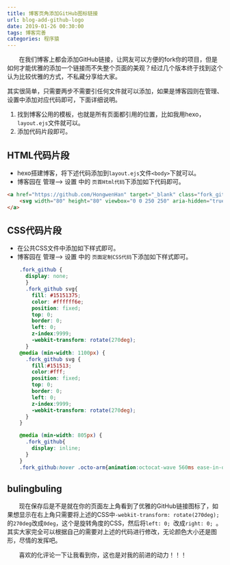 ```yaml
---
title: 博客页角添加GitHub图标链接
url: blog-add-github-logo
date: 2019-01-26 00:30:00
tags: 博客完善
categories: 程序猿
---
```


&#160; &#160; &#160; &#160;在我们博客上都会添加GitHub链接，让网友可以方便的fork你的项目，但是如何才能优雅的添加一个链接而不失整个页面的美观？经过几个版本终于找到这个认为比较优雅的方式，不私藏分享给大家。

其实很简单，只需要两步不需要引任何文件就可以添加，如果是博客园则在管理、设置中添加对应代码即可，下面详细说明。

1. 找到博客公用的模板，也就是所有页面都引用的位置，比如我用hexo，`layout.ejs`文件就可以。
2. 添加代码片段即可。

## HTML代码片段

- hexo搭建博客，将下述代码添加到`layout.ejs`文件`<body>`下就可以。
- 博客园在 管理--> 设置 中的 `页首Html代码`下添加如下代码即可。

``` html
<a href="https://github.com/HongwenHan" target="_blank" class="fork_github" aria-label="View source on GitHub">
    <svg width="80" height="80" viewbox="0 0 250 250" aria-hidden="true"><path d="M0,0 L115,115 L130,115 L142,142 L250,250 L250,0 Z"/><path d="M128.3,109.0 C113.8,99.7 119.0,89.6 119.0,89.6 C122.0,82.7 120.5,78.6 120.5,78.6 C119.2,72.0 123.4,76.3 123.4,76.3 C127.3,80.9 125.5,87.3 125.5,87.3 C122.9,97.6 130.6,101.9 134.4,103.2" fill="currentColor" style="transform-origin: 130px 106px;" class="octo-arm"/><path d="M115.0,115.0 C114.9,115.1 118.7,116.5 119.8,115.4 L133.7,101.6 C136.9,99.2 139.9,98.4 142.2,98.6 C133.8,88.0 127.5,74.4 143.8,58.0 C148.5,53.4 154.0,51.2 159.7,51.0 C160.3,49.4 163.2,43.6 171.4,40.1 C171.4,40.1 176.1,42.5 178.8,56.2 C183.1,58.6 187.2,61.8 190.9,65.4 C194.5,69.0 197.7,73.2 200.1,77.6 C213.8,80.2 216.3,84.9 216.3,84.9 C212.7,93.1 206.9,96.0 205.4,96.6 C205.1,102.4 203.0,107.8 198.3,112.5 C181.9,128.9 168.3,122.5 157.7,114.1 C157.9,116.9 156.7,120.9 152.7,124.9 L141.0,136.5 C139.8,137.7 141.6,141.9 141.8,141.8 Z" fill="currentColor" class="octo-body"/></svg>
</a>
```

## CSS代码片段

- 在公共CSS文件中添加如下样式即可。
- 博客园在 管理--> 设置 中的 `页面定制CSS代码`下添加如下样式即可。

``` css
    .fork_github {
      display: none;
      }
      .fork_github svg{
        fill: #15151375;
        color: #ffffff6e;
        position: fixed; 
        top: 0; 
        border: 0; 
        left: 0; 
        z-index:9999; 
        -webkit-transform: rotate(270deg);
      }
    @media (min-width: 1100px) {
      .fork_github svg {
        fill:#151513; 
        color:#fff; 
        position: fixed; 
        top: 0; 
        border: 0; 
        left: 0; 
        z-index:9999; 
        -webkit-transform: rotate(270deg);
      }
    }

    @media (min-width: 805px) {
      .fork_github{
        display: inline;
      }
    }
    .fork_github:hover .octo-arm{animation:octocat-wave 560ms ease-in-out}@keyframes octocat-wave{0%,100%{transform:rotate(0)}20%,60%{transform:rotate(-25deg)}40%,80%{transform:rotate(10deg)}}@media (max-width:500px){.github-corner:hover .octo-arm{animation:none}.github-corner .octo-arm{animation:octocat-wave 560ms ease-in-out}}
```

## bulingbuling

&#160; &#160; &#160; &#160;现在保存后是不是就在你的页面左上角看到了优雅的GitHub链接图标了，如果想显示在右上角只需要将上述的CSS中`-webkit-transform: rotate(270deg);`的`270deg`改成`0deg`，这个是旋转角度的CSS，然后将`left: 0; `改成`right: 0; `。其实大家完全可以根据自己的需要对上述的代码进行修改，无论颜色大小还是图形，尽情的发挥吧。

&#160; &#160; &#160; &#160;喜欢的化评论一下让我看到你，这也是对我的前进的动力！！！
